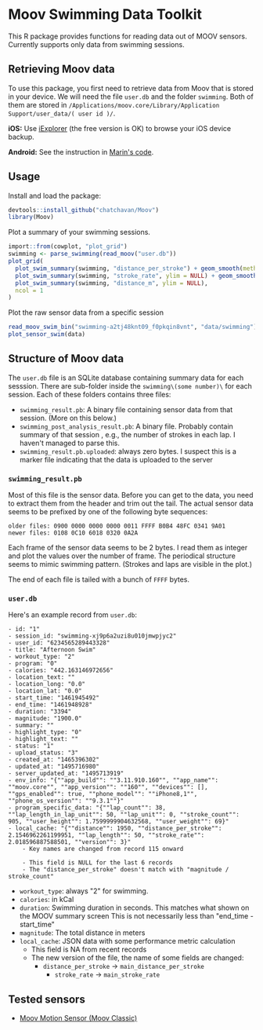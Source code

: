 # Moov Swimming Data Toolkit

This R package provides functions for reading data out of MOOV sensors. Currently supports only data from swimming sessions.

## Retrieving Moov data

To use this package, you first need to retrieve data from Moov that is stored in your device.
We will need the file `user.db` and the folder `swimming`. Both of them are stored in 
`/Applications/moov.core/Library/Application Support/user_data/( user id )/`.

__iOS:__ Use [iExplorer](https://macroplant.com/iexplorer) (the free version is OK) to browse your iOS device backup.

__Android:__ See the instruction in [Marin's code](https://github.com/hoffoo/moov-csv).


## Usage

Install and load the package:

```r
devtools::install_github("chatchavan/Moov")
library(Moov)
```

Plot a summary of your swimming sessions.

```r
import::from(cowplot, "plot_grid")
swimming <- parse_swimming(read_moov("user.db"))
plot_grid(
  plot_swim_summary(swimming, "distance_per_stroke") + geom_smooth(method="loess"),
  plot_swim_summary(swimming, "stroke_rate", ylim = NULL) + geom_smooth(method="loess"),
  plot_swim_summary(swimming, "distance_m", ylim = NULL),
  ncol = 1
)
```

Plot the raw sensor data from a specific session

```r
read_moov_swim_bin("swimming-a2tj48knt09_f0pkqin8vnt", "data/swimming")
plot_sensor_swim(data)
```

## Structure of Moov data

The `user.db` file is an SQLite database containing summary data for each sesssion.
There are sub-folder inside the `swimming\(some number)\`  for each session. 
Each of these folders contains three files:
  
  * `swimming_result.pb`: A binary file containing sensor data from that session. (More on this below.)
  * `swimming_post_analysis_result.pb`: A binary file. Probably contain summary of that session , e.g., the number of strokes in each lap. I haven't managed to parse this.
  * `swimming_result.pb.uploaded`: always zero bytes. I suspect this is a marker file indicating that the data is uploaded to the server

### `swimming_result.pb`

Most of this file is the sensor data. Before you can get to the data, you need to 
extract them from the header and trim out the tail. The actual sensor data seems 
to be prefixed by one of the following byte sequences:

```
older files: 0900 0000 0000 0000 0011 FFFF B0B4 48FC 0341 9A01
newer files: 0108 0C10 6018 0320 0A2A
```

Each frame of the sensor data seems to be 2 bytes. I read them as integer and plot
the values over the number of frame. The periodical structure seems to mimic
swimming pattern. (Strokes and laps are visible in the plot.)

The end of each file is tailed with a bunch of `FFFF` bytes.


### `user.db`

Here's an example record from `user.db`:

```
- id: "1"
- session_id: "swimming-xj9p6a2uzi8u010jmwpjyc2"
- user_id: "6234565289443328"
- title: "Afternoon Swim"
- workout_type: "2"
- program: "0"
- calories: "442.163146972656"
- location_text: ""
- location_long: "0.0"
- location_lat: "0.0"
- start_time: "1461945492"
- end_time: "1461948928"
- duration: "3394"
- magnitude: "1900.0"
- summary: ""
- highlight_type: "0"
- highlight_text: ""
- status: "1"
- upload_status: "3"
- created_at: "1465396302"
- updated_at: "1495716980"
- server_updated_at: "1495713919"
- env_info: "{""app_build"": ""3.11.910.160"", ""app_name"": ""moov.core"", ""app_version"": ""160"", ""devices"": [], ""gps_enabled"": true, ""phone_model"": ""iPhone8,1"", ""phone_os_version"": ""9.3.1""}"
- program_specific_data: "{""lap_count"": 38, ""lap_length_in_lap_unit"": 50, ""lap_unit"": 0, ""stroke_count"": 905, ""user_height"": 1.7599999904632568, ""user_weight"": 69}"
- local_cache: "{""distance"": 1950, ""distance_per_stroke"": 2.1546962261199951, ""lap_length"": 50, ""stroke_rate"": 2.018596887588501, ""version"": 3}"
	- Key names are changed from record 115 onward
	
	- This field is NULL for the last 6 records
	- The "distance_per_stroke" doesn't match with "magnitude / stroke_count"
```

* `workout_type`: always "2" for swimming.
* `calories`: in kCal
* `duration`: Swimming duration in seconds. This matches what shown on the MOOV summary screen This is not necessarily less than "end_time - start_time"
* `magnitude`: The total distance in meters
* `local_cache`: JSON data with some performance metric calculation
   * This field is NA from recent records
   * The new version of the file, the name of some fields are changed:
      - `distance_per_stroke` → `main_distance_per_stroke`
		  - `stroke_rate` → `main_stroke_rate`


## Tested sensors

* [Moov Motion Sensor (Moov Classic)](https://moov.zendesk.com/hc/en-us/articles/231668827-What-are-Moov-Classic-s-technical-specifications-tech-specs-)